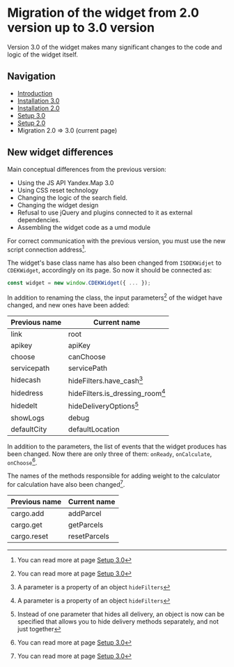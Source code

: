 # Migration of the widget from 2.0 version up to 3.0 version

Version 3.0 of the widget makes many significant changes to the code and logic of the widget itself.

## Navigation

- [Introduction](INTRO.md)
- [Installation 3.0](INSTALL_3.md)
- [Installation 2.0](INSTALL_2.md)
- [Setup 3.0](SETUP_3.md)
- [Setup 2.0](SETUP_2.md)
- Migration 2.0 => 3.0 (current page)

## New widget differences

Main conceptual differences from the previous version:

- Using the JS API Yandex.Map 3.0
- Using CSS reset technology
- Changing the logic of the search field.
- Changing the widget design
- Refusal to use jQuery and plugins connected to it as external dependencies.
- Assembling the widget code as a umd module

For correct communication with the previous version, you must use the new script connection address[^1].

[^1]: You can read more at page [Setup 3.0](INSTALL_3.md#script-setup)

The widget's base class name has also been changed from `ISDEKWidjet` to `CDEKWidget`, accordingly on its page. So now
it should be connected as:

```js
const widget = new window.CDEKWidget({ ... });
```

In addition to renaming the class, the input parameters[^2] of the widget have changed, and new ones have been added:

| Previous name | Current name                     |
|---------------|----------------------------------|
| link          | root                             |
| apikey        | apiKey                           |
| choose        | canChoose                        |
| servicepath   | servicePath                      |
| hidecash      | hideFilters.have_cash[^3]        |
| hidedress     | hideFilters.is_dressing_room[^3] |
| hidedelt      | hideDeliveryOptions[^4]          |
| showLogs      | debug                            |
| defaultCity   | defaultLocation                  |

[^2]: You can read more at page [Setup 3.0](SETUP_3.md#description-of-widget-settings)
[^3]: A parameter is a property of an object `hideFilters`
[^4]: Instead of one parameter that hides all delivery, an object is now can be specified that allows you to hide
delivery methods separately, and not just together

In addition to the parameters, the list of events that the widget produces has been changed. Now there are only three of them: `onReady`, `onCalculate`, `onChoose`[^5].

[^5]: You can read more at page [Setup 3.0](SETUP_3.md#events-of-the-widget)

The names of the methods responsible for adding weight to the calculator for calculation have also been changed[^6].

| Previous name | Current name |
|---------------|--------------|
| cargo.add     | addParcel    |
| cargo.get     | getParcels   |
| cargo.reset   | resetParcels |

[^6]: You can read more at page [Setup 3.0](SETUP_3.md#operations-with-parcels)
